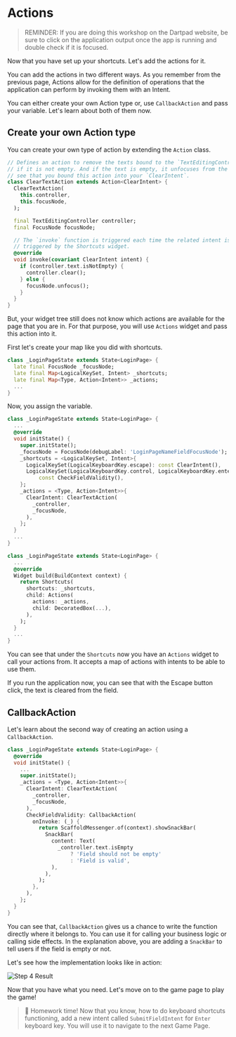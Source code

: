 # Actions

> REMINDER: If you are doing this workshop on the Dartpad website, be sure to click on the application output once the app is running and double check if it is focused.

Now that you have set up your shortcuts. Let's add the actions for it.

You can add the actions in two different ways. As you remember from the previous page, Actions allow for the definition of operations that the application can perform by invoking them with an Intent.

You can either create your own Action type or, use `CallbackAction` and pass your variable. Let's learn about both of them now.

## Create your own Action type

You can create your own type of action by extending the `Action` class.

```dart
// Defines an action to remove the texts bound to the `TextEditingController` 
// if it is not empty. And if the text is empty, it unfocuses from the field. You can 
// see that you bound this action into your `ClearIntent`.
class ClearTextAction extends Action<ClearIntent> {
  ClearTextAction(
    this.controller,
    this.focusNode,
  );

  final TextEditingController controller;
  final FocusNode focusNode;

  // The `invoke` function is triggered each time the related intent is 
  // triggered by the Shortcuts widget.
  @override
  void invoke(covariant ClearIntent intent) {
    if (controller.text.isNotEmpty) {
      controller.clear();
    } else {
      focusNode.unfocus();
    }
  }
}
```

But, your widget tree still does not know which actions are available for the page that you are in. For that purpose, you will use `Actions` widget and pass this action into it.

First let's create your map like you did with shortcuts.

```dart
class _LoginPageState extends State<LoginPage> {
  late final FocusNode _focusNode;
  late final Map<LogicalKeySet, Intent> _shortcuts;
  late final Map<Type, Action<Intent>> _actions;
  ...
}
```

Now, you assign the variable.

```dart
class _LoginPageState extends State<LoginPage> {
  ...
  @override
  void initState() {
    super.initState();
    _focusNode = FocusNode(debugLabel: 'LoginPageNameFieldFocusNode');
    _shortcuts = <LogicalKeySet, Intent>{
      LogicalKeySet(LogicalKeyboardKey.escape): const ClearIntent(),
      LogicalKeySet(LogicalKeyboardKey.control, LogicalKeyboardKey.enter):
          const CheckFieldValidity(),
    };
    _actions = <Type, Action<Intent>>{
      ClearIntent: ClearTextAction(
        _controller,
        _focusNode,
      ),
    };
  }
  ...
}
```

```dart
class _LoginPageState extends State<LoginPage> {
  ...
  @override
  Widget build(BuildContext context) {
    return Shortcuts(
      shortcuts: _shortcuts,
      child: Actions(
        actions: _actions,
        child: DecoratedBox(...),
      ),
    );
  }
  ...
}
```

You can see that under the `Shortcuts` now you have an `Actions` widget to call your actions from. It accepts a map of actions with intents to be able to use them.

If you run the application now, you can see that with the Escape button click, the text is cleared from the field.

## CallbackAction

Let's learn about the second way of creating an action using a `CallbackAction`.

```dart
class _LoginPageState extends State<LoginPage> {
  @override
  void initState() {
    ...
    super.initState();
    _actions = <Type, Action<Intent>>{
      ClearIntent: ClearTextAction(
        _controller,
        _focusNode,
      ),
      CheckFieldValidity: CallbackAction(
        onInvoke: (_) {
          return ScaffoldMessenger.of(context).showSnackBar(
            SnackBar(
              content: Text(
                _controller.text.isEmpty
                    ? 'Field should not be empty'
                    : 'Field is valid',
              ),
            ),
          );
        },
      ),
    };
  }
}
```

You can see that, `CallbackAction` gives us a chance to write the function directly where it belongs to. You can use it for calling your business logic or calling side effects. In the explanation above, you are adding a `SnackBar` to tell users if the field is empty or not.

Let's see how the implementation looks like in action:

![Step 4 Result](https://raw.githubusercontent.com/salihgueler/keyboard_puzzle_dartpad_workshop/main/step_04/output.gif)

Now that you have what you need. Let's move on to the game page to play the game!

>📝 Homework time! Now that you know, how to do keyboard shortcuts functioning, add a new intent called `SubmitFieldIntent` for `Enter` keyboard key. You will use it to navigate to the next Game Page.

<img alt="Google Analytics" src="https://www.google-analytics.com/collect?v=1&cid=1&t=pageview&ec=workshop&ea=open&dp=blob/main/step_04/instructions.md&dt=/step_04&tid=UA-228112532-1" style="width: 1px; height: 1px"/>